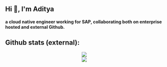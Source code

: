 
<div>
<h2>Hi 👋, I'm Aditya</h2>
<h4>a cloud native engineer working for SAP, collaborating both on enterprise hosted and external Github.</h4>
</div>
<div>
<h2>Github stats (external):</h2> 
  <p align="center">
      <a href="https://www.linkedin.com/in/aditya-bhatia-1b75aa7b/">
        <img align="center" src="https://github-readme-streak-stats.herokuapp.com/?user=adityabhatia&theme=vision-friendly-dark" />
      </a>
      <br />
      <a href="https://www.linkedin.com/in/aditya-bhatia-1b75aa7b/">
        <img align="center" src="https://github-readme-stats.vercel.app/api?show_icons=true&username=adityabhatia&theme=vision-friendly-dark" />
      </a>
  </p>
</div>

<!--
**adityabhatia/adityabhatia** is a ✨ _special_ ✨ repository because its `README.md` (this file) appears on your GitHub profile.

Here are some ideas to get you started:

- 🔭 I’m currently working on ...
- 🌱 I’m currently learning ...
- 👯 I’m looking to collaborate on ...
- 🤔 I’m looking for help with ...
- 💬 Ask me about ...
- 📫 How to reach me: ...
- 😄 Pronouns: ...
- ⚡ Fun fact: ...
-->
